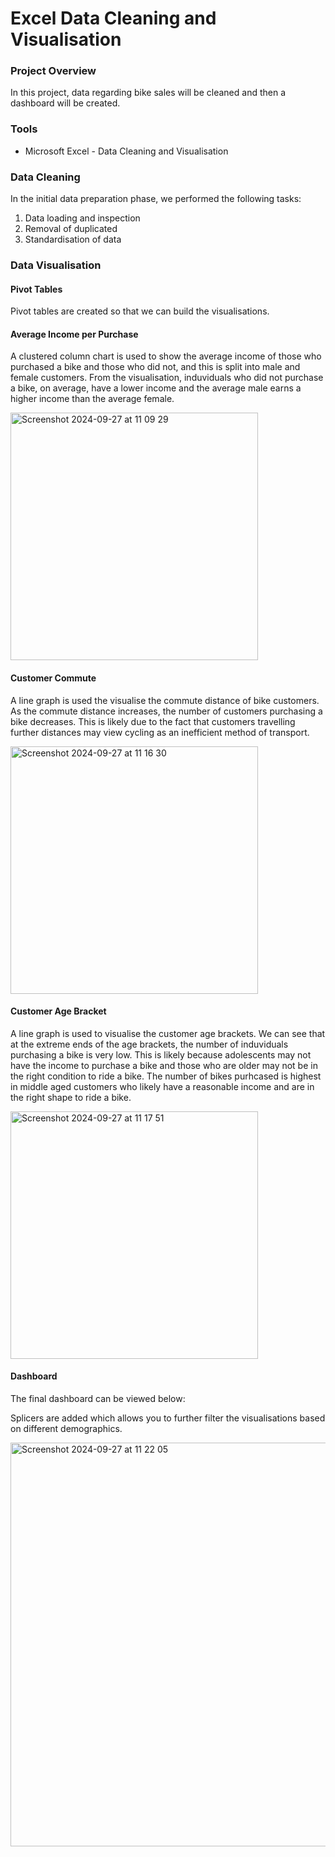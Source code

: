 # Excel Data Cleaning and Visualisation

### Project Overview

In this project, data regarding bike sales will be cleaned and then a dashboard will be created. 

### Tools

- Microsoft Excel - Data Cleaning and Visualisation

### Data Cleaning 

In the initial data preparation phase, we performed the following tasks:

1. Data loading and inspection
2. Removal of duplicated
3. Standardisation of data

### Data Visualisation 

#### Pivot Tables
Pivot tables are created so that we can build the visualisations. 

#### Average Income per Purchase

A clustered column chart is used to show the average income of those who purchased a bike and those who did not, and this is split into male and female customers. From the visualisation, induviduals who did not purchase a bike, on average, have a lower income and the average male earns a higher income than the average female. 

<img width="396" alt="Screenshot 2024-09-27 at 11 09 29" src="https://github.com/user-attachments/assets/95c2beae-f0eb-45da-a0df-1a8f33b96970">

#### Customer Commute

A line graph is used the visualise the commute distance of bike customers. As the commute distance increases, the number of customers purchasing a bike decreases. This is likely due to the fact that customers travelling further distances may view cycling as an inefficient method of transport. 

<img width="396" alt="Screenshot 2024-09-27 at 11 16 30" src="https://github.com/user-attachments/assets/7debf0f2-00fd-4512-afce-fde26e8cb457">

#### Customer Age Bracket 

A line graph is used to visualise the customer age brackets. We can see that at the extreme ends of the age brackets, the number of induviduals purchasing a bike is very low. This is likely because adolescents may not have the income to purchase a bike and those who are older may not be in the right condition to ride a bike. The number of bikes purhcased is highest in middle aged customers who likely have a reasonable income and are in the right shape to ride a bike. 


<img width="396" alt="Screenshot 2024-09-27 at 11 17 51" src="https://github.com/user-attachments/assets/38703d0c-5c80-4ebf-9025-31387357088c">


#### Dashboard

The final dashboard can be viewed below:

Splicers are added which allows you to further filter the visualisations based on different demographics. 

<img width="646" alt="Screenshot 2024-09-27 at 11 22 05" src="https://github.com/user-attachments/assets/35bd05e9-450d-4944-821d-9dbe97a9591c">






